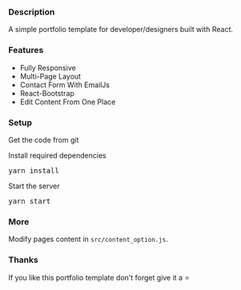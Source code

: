 ### Description

A simple portfolio template for developer/designers built with React. 




### Features

- Fully Responsive
- Multi-Page Layout
- Contact Form With EmailJs
- React-Bootstrap
- Edit Content From One Place

### Setup

Get the code from git


 
Install required dependencies

<pre>yarn install</pre>


Start the server

<pre>yarn start</pre>

### More

Modify pages content in  `src/content_option.js`.

### Thanks

If you like this portfolio template don't forget give it a ⭐ 
